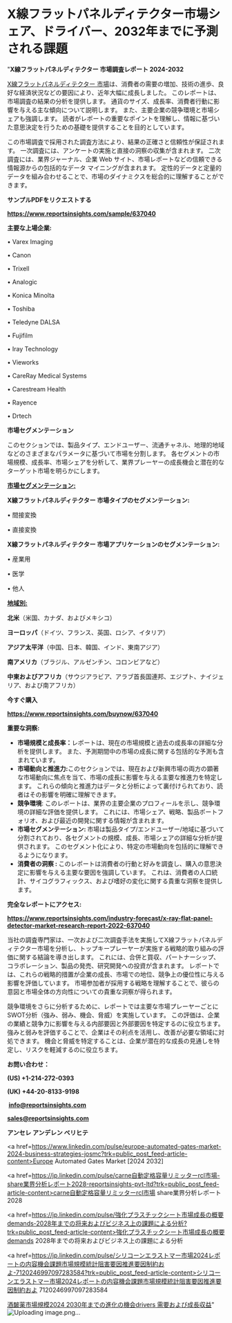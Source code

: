 # X線フラットパネルディテクター市場シェア、ドライバー、2032年までに予測される課題

"<strong>X線フラットパネルディテクター 市場調査レポート 2024-2032</strong>

<a href=https://www.reportsinsights.com/sample/637040>X線フラットパネルディテクター 市場</a>は、消費者の需要の増加、技術の進歩、良好な経済状況などの要因により、近年大幅に成長しました。 このレポートは、市場調査の結果の分析を提供します。 通貨のサイズ、成長率、消費者行動に影響を与える主な傾向について説明します。 また、主要企業の競争環境と市場シェアも強調します。 読者がレポートの重要なポイントを理解し、情報に基づいた意思決定を行うための基礎を提供することを目的としています。

この市場調査で採用された調査方法により、結果の正確さと信頼性が保証されます。 一次調査には、アンケートの実施と直接の洞察の収集が含まれます。 二次調査には、業界ジャーナル、企業 Web サイト、市場レポートなどの信頼できる情報源からの包括的なデータ マイニングが含まれます。 定性的データと定量的データを組み合わせることで、市場のダイナミクスを総合的に理解することができます。

<strong><b>サンプルPDFをリクエストする</b></strong>

<a href=https://www.reportsinsights.com/sample/637040><strong><u>https://www.reportsinsights.com/sample/637040</u></strong></a>

<strong>主要な上場企業:</strong>

• Varex Imaging

• Canon

• Trixell

• Analogic

• Konica Minolta

• Toshiba

• Teledyne DALSA

• Fujifilm

• Iray Technology

• Vieworks

• CareRay Medical Systems

• Carestream Health

• Rayence

• Drtech

<strong>市場セグメンテーション</strong>

このセクションでは、製品タイプ、エンドユーザー、流通チャネル、地理的地域などのさまざまなパラメータに基づいて市場を分割します。 各セグメントの市場規模、成長率、市場シェアを分析して、業界プレーヤーの成長機会と潜在的なターゲット市場を明らかにします。

<strong><u>市場セグメンテーション</u></strong><strong><u>:</u></strong>

<strong>X線フラットパネルディテクター 市場タイプのセグメンテーション:</strong>

• 間接変換

• 直接変換

<strong>X線フラットパネルディテクター 市場アプリケーションのセグメンテーション:</strong>

• 産業用

• 医学

• 他人

<strong><u>地域別</u></strong><strong><u>:</u></strong>

<strong>北米</strong>（米国、カナダ、およびメキシコ）

<strong>ヨーロッパ</strong>（ドイツ、フランス、英国、ロシア、イタリア）

<strong>アジア太平洋</strong>（中国、日本、韓国、インド、東南アジア）

<strong>南アメリカ</strong>（ブラジル、アルゼンチン、コロンビアなど）

<strong>中東およびアフリカ</strong>（サウジアラビア、アラブ首長国連邦、エジプト、ナイジェリア、および南アフリカ）

<strong>今すぐ購入</strong>

<a href=https://www.reportsinsights.com/buynow/637040><strong><u>https://www.reportsinsights.com/buynow/637040</u></strong></a>

<strong>重要な洞察:</strong>
<ul>
  <li><strong>市場規模と成長率：</strong>レポートは、現在の市場規模と過去の成長率の詳細な分析を提供します。 また、予測期間中の市場の成長に関する包括的な予測も含まれています。</li>
  <li><strong>市場動向と推進力:</strong>このセクションでは、現在および新興市場の両方の顕著な市場動向に焦点を当て、市場の成長に影響を与える主要な推進力を特定します。 これらの傾向と推進力はデータと分析によって裏付けられており、読者はその影響を明確に理解できます。</li>
  <li><strong>競争環境</strong>: このレポートは、業界の主要企業のプロフィールを示し、競争環境の詳細な評価を提供します。 これには、市場シェア、戦略、製品ポートフォリオ、および最近の開発に関する情報が含まれます。</li>
  <li><strong>市場セグメンテーション: </strong>市場は製品タイプ/エンドユーザー/地域に基づいて分割されており、各セグメントの規模、成長、市場シェアの詳細な分析が提供されます。 このセグメント化により、特定の市場動向を包括的に理解できるようになります。</li>
  <li><strong>消費者の洞察 : </strong>このレポートは消費者の行動と好みを調査し、購入の意思決定に影響を与える主要な要因を強調しています。 これは、消費者の人口統計、サイコグラフィックス、および嗜好の変化に関する貴重な洞察を提供します。</li>
</ul>
<strong>完全なレポートにアクセス:</strong>

<a href=https://www.reportsinsights.com/industry-forecast/x-ray-flat-panel-detector-market-research-report-2022-637040><strong><u><b>https://www.reportsinsights.com/industry-forecast/x-ray-flat-panel-detector-market-research-report-2022-637040</b></u></strong></a>

当社の調査専門家は、一次および二次調査手法を実施してX線フラットパネルディテクター市場を分析し、トップキープレーヤーが実施する戦略的取り組みの評価に関する結論を導き出します。 これには、合併と買収、パートナーシップ、コラボレーション、製品の発売、研究開発への投資が含まれます。 レポートでは、これらの戦略的措置が企業の成長、市場での地位、競争上の優位性に与える影響を評価しています。 市場参加者が採用する戦略を理解することで、彼らの意図と市場全体の方向性についての貴重な洞察が得られます。

競争環境をさらに分析するために、レポートでは主要な市場プレーヤーごとにSWOT分析（強み、弱み、機会、脅威）を実施しています。 この評価は、企業の業績と競争力に影響を与える内部要因と外部要因を特定するのに役立ちます。 強みと弱みを評価することで、企業はその利点を活用し、改善が必要な領域に対処できます。 機会と脅威を特定することは、企業が潜在的な成長の見通しを特定し、リスクを軽減するのに役立ちます。

<strong>お問い合わせ：</strong>

<strong>(US) +1-214-272-0393</strong>

<strong>(UK) +44-20-8133-9198</strong>

<strong> </strong><a href=info@reportsinsights.com><strong><u>info@reportsinsights.com</u></strong></a>

<a href=sales@reportsinsights.com><strong><u>sales@reportsinsights.com</u></strong></a>

<strong>アンセレ アンデレン ベリヒテ</strong>

<a href=https://www.linkedin.com/pulse/europe-automated-gates-market-2024-business-strategies-josmc?trk=public_post_feed-article-content>Europe Automated Gates Market [2024 2032]</a>

<a href=https://jp.linkedin.com/pulse/carne自動定格容量リミッターrcl市場-share業界分析レポート2028-reportsinsights-pvt-ltd?trk=public_post_feed-article-content>carne自動定格容量リミッターrcl市場 share業界分析レポート2028</a>

<a href=https://jp.linkedin.com/pulse/強化プラスチックシート市場成長の概要demands-2028年までの将来およびビジネス上の課題による分析?trk=public_post_feed-article-content>強化プラスチックシート市場成長の概要demands 2028年までの将来およびビジネス上の課題による分析</a>

<a href=https://jp.linkedin.com/pulse/シリコーンエラストマー市場2024レポートの内容機会課題市場規模統計阻害要因推進要因制約およ-7120246997097283584?trk=public_post_feed-article-content>シリコーンエラストマー市場2024レポートの内容機会課題市場規模統計阻害要因推進要因制約およ 7120246997097283584</a>

<a href=https://www.linkedin.com/pulse/酒皶薬市場規模2024-2030年までの進化の機会drivers-需要および成長収益-reports-insights-expert-60eyf/>酒皶薬市場規模2024 2030年までの進化の機会drivers 需要および成長収益</a>"
![Uploading image.png…]()
